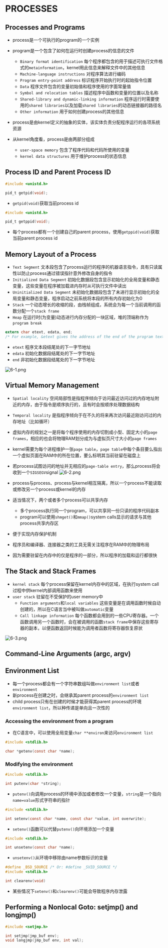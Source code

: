 # PROCESSES

## Processes and Programs
- process是一个可执行的program的一个实例
- program是一个包含了如何在运行时创建process的信息的文件
    - `Binary format identification` 每个程序都包含的用于描述可执行文件格式的`metainformation`，kernel用此信息来解释文件中的其他信息
    - `Machine-language instructions` 对程序算法进行编码
    - `Program entry-point address` 标识程序开始执行时的起始指令位置
    - `Data` 程序文件包含的变量初始值和程序使用的字面常量值
    - `Symbol and relocation tables` 描述程序中函数和变量的位置以及名称
    - `Shared-library and dynamic-linking information` 程序运行时需要使用的`shared libraries`以及加载`shared libraries`的动态链接器的路径名
    - `Other information` 用于如何创建process的其他信息

- process是由kernel定义的抽象的实体，该实体负责分配程序运行的各项系统资源
- 从kernel角度看，process是由两部分组成 
    - `user-space memory` 包含了程序代码和代码所使用的变量
    - `kernel data structures` 用于维护process的状态信息 

## Process ID and Parent Process ID
```c
#include <unistd.h>

pid_t getpid(void);
```
- `getpid(void)`获取当前process id
  
```c
#include <unistd.h>

pid_t getppid(void);
```
- 每个process都有一个创建自己的parent process，使用`getppid(void)`获取当前parent process id

## Memory Layout of a Process
- `Text Segment` 文本段包含了process运行的程序的机器语言指令，具有只读属性以防止process通过错误指针意外修改自身的指令
- `Initialized Data Segment` 初始化数据段包含显示初始化的全局变量和静态变量，这些变量在程序被加载进内存时从可执行文件中读出
- `Uninitialized Data Segment` 未初始化数据段包含了未进行显示初始化的全局变量和静态变量，程序启动之前系统将本段的所有内存初始化为0
- `Stack` 一个动态增长的收缩的段，由栈帧组成，系统会为每一个当前调用的函数分配一个`stack frame`
- `Heap` 在运行时(为变量)动态进行内存分配的一块区域，堆的顶端称作为`program break`

```c
extern char etext, edata, end;
/* For example, &etext gives the address of the end of the program text / start of initialized data */
```
- `etext` 程序文本段结尾处的下一字节地址
- `edata` 初始化数据段结尾处的下一字节地址
- `end` 非初始化数据段结尾处的下一字节地址  

![6-1.png](./img/6-1.png)

## Virtual Memory Management
- `Spatial locality` 空间局部性是指程序倾向于访问最近访问过的内存地址附近的内存，由于指令是顺序执行的，且有时会按顺序处理数据结构
- `Temporal locality` 是指程序倾向于在不久的将来再次访问最近刚访问过的内存地址（比如循环）
- 虚拟内存的规划之一是将每个程序使用的内存切割成小型、固定大小的`page frames`，相应的也会将物理RAM划分成为与虚拟页尺寸大小的`page frames`
- kernel需要为每个进程维护一张`page table`，`page table`中每个条目要么指出一个虚拟页面在RAM中的所在位置，要么标明其当前驻留在磁盘上
- 若process试图访问的地址并无相应的`page-table entry`，那么process将会收到一个`SIGSEGV`signal
![6-2.png](./img/6-2.png)

- process与process、process与kernel相互隔离，所以一个process不能读取或修改另一个process或kernel的内存
- 适当情况下，两个或者多个process可以共享内存
    - 多个process执行同一个program，可以共享同一份只读的程序代码副本
    - program可以使用`shmget()`和`mmap()`system calls显示的请求与其他process共享内存区
- 便于实现内存保护机制
- 程序员和编译器、连接器之类的工具无需关注程序在RAM中的物理布局
- 因为需要驻留在内存中的仅是程序的一部分，所以程序的加载和运行都很快

## The Stack and Stack Frames
- `kernel stack` 每个process保留在kernel内存中的区域，在执行system call过程中供kernel内部调用函数来使用
- `user stack` 驻留在不受保护的user memory中
    - `Function arguments`和`local variables` 这些变量是在调用函数时候自动创建的，所以在C语言当中被叫做`automatic`变量
    - `Call linkage information` 每个函数都会用到的一些CPU寄存器。一个函数调用另一个函数时，会在被调用的函数`stack frame`中保存这些寄存器的副本，以便函数返回时候能为调用者函数将寄存器恢复原状

![6-3.png](./img/6-3.png)

## Command-Line Arguments (argc, argv)


## Environment List
- 每一个process都会有一个字符串数组叫做`environment list`或者`environment`
- 新process在创建之时，会继承其parent process的`environment list`
- child process只有在创建的时候才能获得其parent process的环境`environment list`，所以种传递是单向且一次性的

### Accessing the environment from a program
- 在C语言中，可以使用全局变量`char **environ`来访问`environment list`
```c
#include <stdlib.h>

char *getenv(const char *name);
```

### Modifying the environment
```c
#include <stdlib.h>

int putenv(char *string);
```
- `putenv()`向调用process的环境中添加或者修改一个变量，`string`是一个指向`name=value`形式字符串的指针

```c
#include <stdlib.h>

int setenv(const char *name, const char *value, int overwrite);
```
- `setenv()`函数可以代替`putenv()`向环境添加一个变量

```c
#include <stdlib.h>

int unsetenv(const char *name);
```
- `unsetenv()`从环境中移除由name参数标识的变量

```c
#define _BSD_SOURCE /* Or: #define _SVID_SOURCE */
#include <stdlib.h>

int clearenv(void)
```
- 某些情况下`setenv()`和`clearenv()`可能会导致程序内存泄露

## Performing a Nonlocal Goto: setjmp() and longjmp()
```c
#include <setjmp.h>

int setjmp(jmp_buf env);
void longjmp(jmp_buf env, int val);
```